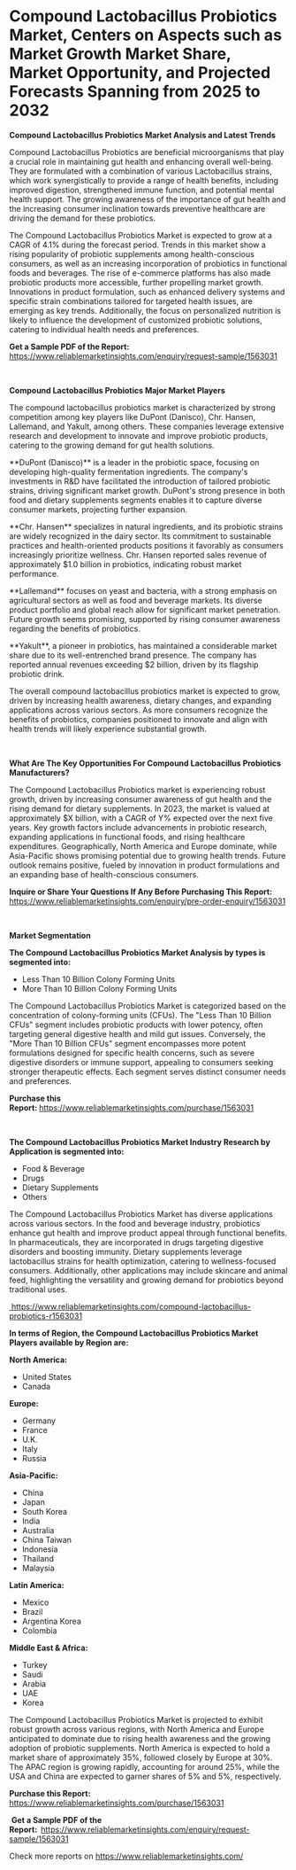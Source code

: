 <p><h1>Compound Lactobacillus Probiotics Market, Centers on Aspects such as Market Growth Market Share, Market Opportunity, and Projected Forecasts Spanning from 2025 to 2032</h1></p><p><strong>Compound Lactobacillus Probiotics Market Analysis and Latest Trends</strong></p>
<p><p>Compound Lactobacillus Probiotics are beneficial microorganisms that play a crucial role in maintaining gut health and enhancing overall well-being. They are formulated with a combination of various Lactobacillus strains, which work synergistically to provide a range of health benefits, including improved digestion, strengthened immune function, and potential mental health support. The growing awareness of the importance of gut health and the increasing consumer inclination towards preventive healthcare are driving the demand for these probiotics.</p><p>The Compound Lactobacillus Probiotics Market is expected to grow at a CAGR of 4.1% during the forecast period. Trends in this market show a rising popularity of probiotic supplements among health-conscious consumers, as well as an increasing incorporation of probiotics in functional foods and beverages. The rise of e-commerce platforms has also made probiotic products more accessible, further propelling market growth. Innovations in product formulation, such as enhanced delivery systems and specific strain combinations tailored for targeted health issues, are emerging as key trends. Additionally, the focus on personalized nutrition is likely to influence the development of customized probiotic solutions, catering to individual health needs and preferences.</p></p>
<p><strong>Get a Sample PDF of the Report:&nbsp;</strong> <a href="https://www.reliablemarketinsights.com/enquiry/request-sample/1563031?utm_campaign=1166&utm_medium=2&utm_source=Github&utm_content=ia&utm_term=02042025&utm_id=compound-lactobacillus-probiotics">https://www.reliablemarketinsights.com/enquiry/request-sample/1563031</a></p>
<p>&nbsp;</p>
<p><strong>Compound Lactobacillus Probiotics Major Market Players</strong></p>
<p><p>The compound lactobacillus probiotics market is characterized by strong competition among key players like DuPont (Danisco), Chr. Hansen, Lallemand, and Yakult, among others. These companies leverage extensive research and development to innovate and improve probiotic products, catering to the growing demand for gut health solutions.</p><p>**DuPont (Danisco)** is a leader in the probiotic space, focusing on developing high-quality fermentation ingredients. The company's investments in R&D have facilitated the introduction of tailored probiotic strains, driving significant market growth. DuPont's strong presence in both food and dietary supplements segments enables it to capture diverse consumer markets, projecting further expansion.</p><p>**Chr. Hansen** specializes in natural ingredients, and its probiotic strains are widely recognized in the dairy sector. Its commitment to sustainable practices and health-oriented products positions it favorably as consumers increasingly prioritize wellness. Chr. Hansen reported sales revenue of approximately $1.0 billion in probiotics, indicating robust market performance.</p><p>**Lallemand** focuses on yeast and bacteria, with a strong emphasis on agricultural sectors as well as food and beverage markets. Its diverse product portfolio and global reach allow for significant market penetration. Future growth seems promising, supported by rising consumer awareness regarding the benefits of probiotics.</p><p>**Yakult**, a pioneer in probiotics, has maintained a considerable market share due to its well-entrenched brand presence. The company has reported annual revenues exceeding $2 billion, driven by its flagship probiotic drink.</p><p>The overall compound lactobacillus probiotics market is expected to grow, driven by increasing health awareness, dietary changes, and expanding applications across various sectors. As more consumers recognize the benefits of probiotics, companies positioned to innovate and align with health trends will likely experience substantial growth.</p></p>
<p>&nbsp;</p>
<p><strong>What Are The Key Opportunities For Compound Lactobacillus Probiotics Manufacturers?</strong></p>
<p><p>The Compound Lactobacillus Probiotics market is experiencing robust growth, driven by increasing consumer awareness of gut health and the rising demand for dietary supplements. In 2023, the market is valued at approximately $X billion, with a CAGR of Y% expected over the next five years. Key growth factors include advancements in probiotic research, expanding applications in functional foods, and rising healthcare expenditures. Geographically, North America and Europe dominate, while Asia-Pacific shows promising potential due to growing health trends. Future outlook remains positive, fueled by innovation in product formulations and an expanding base of health-conscious consumers.</p></p>
<p><strong>Inquire or Share Your Questions If Any Before Purchasing This Report:</strong> <a href="https://www.reliablemarketinsights.com/enquiry/pre-order-enquiry/1563031?utm_campaign=1166&utm_medium=2&utm_source=Github&utm_content=ia&utm_term=02042025&utm_id=compound-lactobacillus-probiotics">https://www.reliablemarketinsights.com/enquiry/pre-order-enquiry/1563031</a></p>
<p>&nbsp;</p>
<p><strong>Market Segmentation</strong></p>
<p><strong>The Compound Lactobacillus Probiotics Market Analysis by types is segmented into:</strong></p>
<p><ul><li>Less Than 10 Billion Colony Forming Units</li><li>More Than 10 Billion Colony Forming Units</li></ul></p>
<p><p>The Compound Lactobacillus Probiotics Market is categorized based on the concentration of colony-forming units (CFUs). The "Less Than 10 Billion CFUs" segment includes probiotic products with lower potency, often targeting general digestive health and mild gut issues. Conversely, the "More Than 10 Billion CFUs" segment encompasses more potent formulations designed for specific health concerns, such as severe digestive disorders or immune support, appealing to consumers seeking stronger therapeutic effects. Each segment serves distinct consumer needs and preferences.</p></p>
<p><strong>Purchase this Report:&nbsp;</strong><a href="https://www.reliablemarketinsights.com/purchase/1563031?utm_campaign=1166&utm_medium=2&utm_source=Github&utm_content=ia&utm_term=02042025&utm_id=compound-lactobacillus-probiotics">https://www.reliablemarketinsights.com/purchase/1563031</a></p>
<p>&nbsp;</p>
<p><strong>The Compound Lactobacillus Probiotics Market Industry Research by Application is segmented into:</strong></p>
<p><ul><li>Food & Beverage</li><li>Drugs</li><li>Dietary Supplements</li><li>Others</li></ul></p>
<p><p>The Compound Lactobacillus Probiotics Market has diverse applications across various sectors. In the food and beverage industry, probiotics enhance gut health and improve product appeal through functional benefits. In pharmaceuticals, they are incorporated in drugs targeting digestive disorders and boosting immunity. Dietary supplements leverage lactobacillus strains for health optimization, catering to wellness-focused consumers. Additionally, other applications may include skincare and animal feed, highlighting the versatility and growing demand for probiotics beyond traditional uses.</p></p>
<p><a href="https://www.reliablemarketinsights.com/compound-lactobacillus-probiotics-r1563031?utm_campaign=1166&utm_medium=2&utm_source=Github&utm_content=ia&utm_term=02042025&utm_id=compound-lactobacillus-probiotics">&nbsp;https://www.reliablemarketinsights.com/compound-lactobacillus-probiotics-r1563031</a></p>
<p><strong>In terms of Region, the Compound Lactobacillus Probiotics Market Players available by Region are:</strong></p>
<p>
    <p> <strong> North America: </strong>
        <ul>
            <li>United States</li>
            <li>Canada</li>
        </ul>
        </p> 
    <p> <strong> Europe: </strong>
        <ul>
            <li>Germany</li>
            <li>France</li>
            <li>U.K.</li>
            <li>Italy</li>
            <li>Russia</li>
        </ul>
        </p> 
    <p> <strong> Asia-Pacific: </strong>
        <ul>
            <li>China</li>
            <li>Japan</li>
            <li>South Korea</li>
            <li>India</li>
            <li>Australia</li>
            <li>China Taiwan</li>
            <li>Indonesia</li>
            <li>Thailand</li>
            <li>Malaysia</li>
        </ul>
        </p> 
    <p> <strong> Latin America: </strong>
        <ul>
            <li>Mexico</li>
            <li>Brazil</li>
            <li>Argentina Korea</li>
            <li>Colombia</li>
        </ul>
        </p> 
    <p> <strong> Middle East & Africa: </strong>
        <ul>
            <li>Turkey</li>
            <li>Saudi</li>
            <li>Arabia</li>
            <li>UAE</li>
            <li>Korea</li>
        </ul>
    </p>
    </p>
<p><p>The Compound Lactobacillus Probiotics Market is projected to exhibit robust growth across various regions, with North America and Europe anticipated to dominate due to rising health awareness and the growing adoption of probiotic supplements. North America is expected to hold a market share of approximately 35%, followed closely by Europe at 30%. The APAC region is growing rapidly, accounting for around 25%, while the USA and China are expected to garner shares of 5% and 5%, respectively.</p></p>
<p><strong>Purchase this Report: </strong><a href="https://www.reliablemarketinsights.com/purchase/1563031?utm_campaign=1166&utm_medium=2&utm_source=Github&utm_content=ia&utm_term=02042025&utm_id=compound-lactobacillus-probiotics">https://www.reliablemarketinsights.com/purchase/1563031</a></p>
<p>&nbsp;<strong>Get a Sample PDF of the Report:&nbsp;&nbsp;</strong><a href="https://www.reliablemarketinsights.com/enquiry/request-sample/1563031?utm_campaign=1166&utm_medium=2&utm_source=Github&utm_content=ia&utm_term=02042025&utm_id=compound-lactobacillus-probiotics">https://www.reliablemarketinsights.com/enquiry/request-sample/1563031</a></p>
<p><strong></strong></p>
<p>Check more reports on <a href="https://www.reliablemarketinsights.com/?utm_campaign=1166&utm_medium=2&utm_source=Github&utm_content=ia&utm_term=02042025&utm_id=compound-lactobacillus-probiotics">https://www.reliablemarketinsights.com/</a></p>